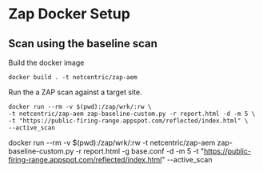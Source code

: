 # Zap Docker Setup

## Scan using the baseline scan

Build the docker image

	docker build . -t netcentric/zap-aem

Run the a ZAP scan against a target site.

	docker run --rm -v $(pwd):/zap/wrk/:rw \
	-t netcentric/zap-aem zap-baseline-custom.py -r report.html -d -m 5 \
	-t "https://public-firing-range.appspot.com/reflected/index.html" \
	--active_scan


 docker run --rm -v $(pwd):/zap/wrk/:rw -t netcentric/zap-aem zap-baseline-custom.py -r report.html -g base.conf -d -m 5 -t "https://public-firing-range.appspot.com/reflected/index.html" --active_scan